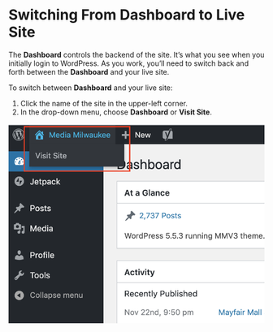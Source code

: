 # Switching From Dashboard to Live Site

The **Dashboard** controls the backend of the site. It’s what you see when you initially login to WordPress. As you work, you’ll need to switch back and forth between the **Dashboard** and your live site.

To switch between **Dashboard** and your live site:

1. Click the name of the site in the upper-left corner.
2. In the drop-down menu, choose **Dashboard** or **Visit Site**.

![](../.gitbook/assets/dashboard-live-site.png)

